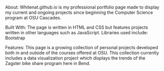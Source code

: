 About:
Whitenat.github.io is my professional portfolio page made to display my current and ongoing projects since beginning the Computer Science program at OSU Cascades.

Built With:
The page is written in HTML and CSS but features projects written in other languages such as JavaScript. Libraries used include:
Bootstrap

Features:
This page is a growing collection of personal projects developed both in and outside of the courses offered at OSU. This collection currently includes a data visualization project which displays the trends of the Zagster bike share program here in Bend.

